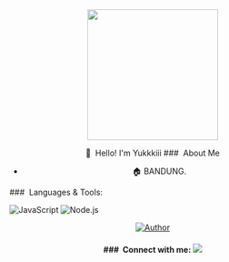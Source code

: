 <div align="center">
<img src="https://avatars.githubusercontent.com/u/34286969?v=4" width="230" height="230"/>

  
<a> 👋 &nbsp;Hello! I'm Yukkkiii </a>
<a>### &nbsp;About Me </a>

- 🏠 BANDUNG.
>
>
>
</div>
### &nbsp;Languages & Tools:

  ![JavaScript](https://img.shields.io/badge/JavaScript-d6cc0f?style=for-the-badge&logo=javascript&logoColor=white)
  ![Node.js](https://img.shields.io/badge/Node.js-43853D?style=for-the-badge&logo=node.js&logoColor=white)
<p align="center">
  <a href="https://github.com/sleepanywhere"><img title="Author" src="https://img.shields.io/badge/Yukisubagja-Hanya Newbie-red.svg?style=for-the-badge&logo=github" /></a>
  <h4 align="center">
   ### &nbsp;Connect with me:
  <a href="https://wa.me/6289626692456"><img src="https://img.shields.io/badge/Whatsapp-white.svg?style=for-the-badge&logo=whatsapp" /></a>
</h4>
</p>







